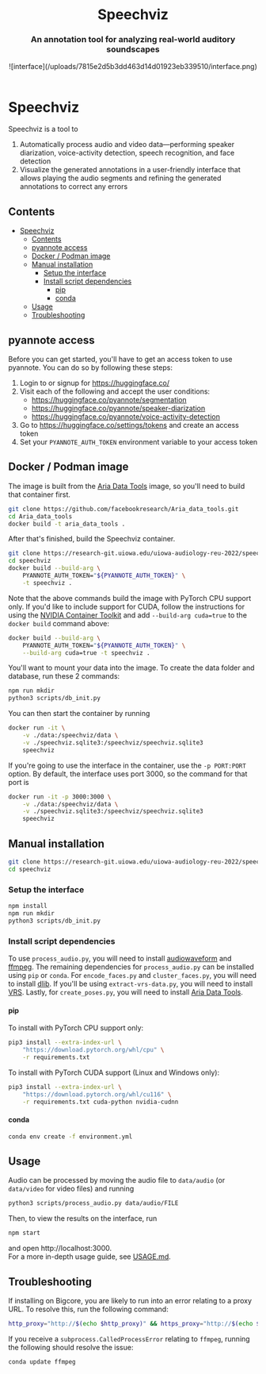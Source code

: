 <div align="center">
    <center>
        <h1>
            Speechviz
        </h1>
        <h3>
            An annotation tool for analyzing real-world auditory soundscapes
        </h3>
        ![interface](/uploads/7815e2d5b3dd463d14d01923eb339510/interface.png)
    </center>
</div>

<br>

# Speechviz

Speechviz is a tool to

1. Automatically process audio and video data—performing speaker diarization,
   voice-activity detection, speech recognition, and face detection
2. Visualize the generated annotations in a user-friendly interface that allows
   playing the audio segments and refining the generated annotations to correct
   any errors

## Contents

- [Speechviz](#speechviz)
  - [Contents](#contents)
  - [pyannote access](#pyannote-access)
  - [Docker / Podman image](#docker--podman-image)
  - [Manual installation](#manual-installation)
    - [Setup the interface](#setup-the-interface)
    - [Install script dependencies](#install-script-dependencies)
      - [pip](#pip)
      - [conda](#conda)
  - [Usage](#usage)
  - [Troubleshooting](#troubleshooting)

## pyannote access

Before you can get started, you'll have to get an access token
to use pyannote. You can do so by following these steps:

1. Login to or signup for https://huggingface.co/
2. Visit each of the following and accept the user conditions:
   - https://huggingface.co/pyannote/segmentation
   - https://huggingface.co/pyannote/speaker-diarization
   - https://huggingface.co/pyannote/voice-activity-detection
3. Go to https://huggingface.co/settings/tokens and create an access token
4. Set your `PYANNOTE_AUTH_TOKEN` environment variable to your access token

## Docker / Podman image

The image is built from the
[Aria Data Tools](https://github.com/facebookresearch/Aria_data_tools/)
image, so you'll need to build that container first.

```bash
git clone https://github.com/facebookresearch/Aria_data_tools.git
cd Aria_data_tools
docker build -t aria_data_tools .
```

After that's finished, build the Speechviz container.

```bash
git clone https://research-git.uiowa.edu/uiowa-audiology-reu-2022/speechviz.git
cd speechviz
docker build --build-arg \
    PYANNOTE_AUTH_TOKEN="${PYANNOTE_AUTH_TOKEN}" \
    -t speechviz .
```

Note that the above commands build the image with PyTorch CPU support only.
If you'd like to include support for CUDA, follow the instructions for using the
[NVIDIA Container Toolkit](https://docs.nvidia.com/datacenter/cloud-native/container-toolkit/overview.html)
and add `--build-arg cuda=true` to the `docker build` command above:

```bash
docker build --build-arg \
    PYANNOTE_AUTH_TOKEN="${PYANNOTE_AUTH_TOKEN}" \
    --build-arg cuda=true -t speechviz .
```

You'll want to mount your data into the image. To create the data folder and
database, run these 2 commands:

```bash
npm run mkdir
python3 scripts/db_init.py
```

You can then start the container by running

```bash
docker run -it \
    -v ./data:/speechviz/data \
    -v ./speechviz.sqlite3:/speechviz/speechviz.sqlite3
    speechviz
```

If you're going to use the interface in the container, use the `-p PORT:PORT` option.
By default, the interface uses port 3000, so the command for that port is

```bash
docker run -it -p 3000:3000 \
    -v ./data:/speechviz/data \
    -v ./speechviz.sqlite3:/speechviz/speechviz.sqlite3
    speechviz
```

## Manual installation

```bash
git clone https://research-git.uiowa.edu/uiowa-audiology-reu-2022/speechviz.git
cd speechviz
```

### Setup the interface

```bash
npm install
npm run mkdir
python3 scripts/db_init.py
```

### Install script dependencies

To use `process_audio.py`, you will need to install
[audiowaveform](https://github.com/bbc/audiowaveform)
and [ffmpeg](https://ffmpeg.org/). The remaining dependencies for `process_audio.py`
can be installed using `pip` or `conda`.
For `encode_faces.py` and `cluster_faces.py`, you will need to install
[dlib](USAGE.md#face-detection-and-clustering).
If you'll be using `extract-vrs-data.py`, you will need to install
[VRS](https://github.com/facebookresearch/vrs).
Lastly, for `create_poses.py`, you will need to install
[Aria Data Tools](https://github.com/facebookresearch/Aria_data_tools/).

#### pip

To install with PyTorch CPU support only:

```bash
pip3 install --extra-index-url \
    "https://download.pytorch.org/whl/cpu" \
    -r requirements.txt
```

To install with PyTorch CUDA support (Linux and Windows only):

```bash
pip3 install --extra-index-url \
    "https://download.pytorch.org/whl/cu116" \
    -r requirements.txt cuda-python nvidia-cudnn
```

#### conda

```bash
conda env create -f environment.yml
```

## Usage

Audio can be processed by moving the audio file to `data/audio`
(or `data/video` for video files) and running

```bash
python3 scripts/process_audio.py data/audio/FILE
```

Then, to view the results on the interface, run

```bash
npm start
```

and open http://localhost:3000.  
For a more in-depth usage guide, see [USAGE.md](USAGE.md).

## Troubleshooting

[comment]: # "ERROR: Could not install packages due to an OSError: Proxy URL had no scheme, should start with http:// or https://"

If installing on Bigcore, you are likely to run into an error relating to a proxy URL.
To resolve this, run the following command:

```bash
http_proxy="http://$(echo $http_proxy)" && https_proxy="http://$(echo $https_proxy)"
```

[comment]: # "subprocess.CalledProcessError: Command '['ffmpeg', ... 'output_file_here']' returned non-zero exit status 127."

If you receive a `subprocess.CalledProcessError` relating to `ffmpeg`, running the
following should resolve the issue:

```bash
conda update ffmpeg
```
